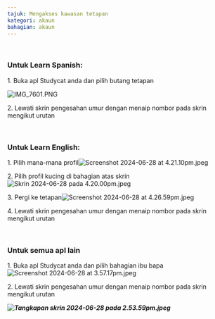 ```yaml
---
tajuk: Mengakses kawasan tetapan
kategori: akaun
bahagian: akaun
---
```

 


### **Untuk Learn Spanish:**


1\. Buka apl Studycat anda dan pilih butang tetapan


![IMG_7601.PNG](https://help.Studycat.com/hc/article_attachments/34518228606873)


2\. Lewati skrin pengesahan umur dengan menaip nombor pada skrin mengikut urutan


 


### **Untuk Learn English:**


1\. Pilih mana-mana profil![Screenshot 2024-06-28 at 4.21.10pm.jpeg](https://help.Studycat.com/hc/article_attachments/34518228607769)


2\. Pilih profil kucing di bahagian atas skrin![Skrin 2024-06-28 pada 4.20.00pm.jpeg](https://help.Studycat.com/hc/article_attachments/34518215417241)


3\. Pergi ke tetapan![Screenshot 2024-06-28 at 4.26.59pm.jpeg](https://help.Studycat.com/hc/article_attachments/34518215418265)


4\. Lewati skrin pengesahan umur dengan menaip nombor pada skrin mengikut urutan


 


### **Untuk semua apl lain**


1\. Buka apl Studycat anda dan pilih bahagian ibu bapa![Screenshot 2024-06-28 at 3.57.17pm.jpeg](https://help.Studycat.com/hc/article_attachments/34518228611353)


2\. Lewati skrin pengesahan umur dengan menaip nombor pada skrin mengikut urutan


***![Tangkapan skrin 2024-06-28 pada 2.53.59pm.jpeg](https://help.Studycat.com/hc/article_attachments/34518215421977)***